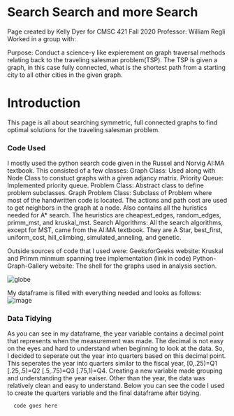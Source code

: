 # Search Search and more Search

Page created by Kelly Dyer for CMSC 421 Fall 2020 Professor: William Regli
Worked in a group with: 

Purpose: Conduct a science-y like expierement on graph traversal methods relating back to the traveling salesman problem(TSP). The TSP is given a graph, in this case fully connected, what is the shortest path from a starting city to all other cities in the given graph.

# Introduction

  This page is all about searching symmetric, full connected graphs to find optimal solutions for the traveling salesman problem.
  
### Code Used

  I mostly used the python search code given in the Russel and Norvig AI:MA textbook. This consisted of a few classes:
    Graph Class: Used along with Node Class to constuct graphs with a given adjancy matrix. 
    Priority Queue: Implemented priority queue.
    Problem Class: Abstract class to define problem subclasses.
    Graph Problem Class: Subclass of Problem where most of the handwritten code is located. The actions and path cost are                 used to get neighbors in the graph at a node. Also contains all the huristics needed for A* search. The heuristics are cheapest_edges, random_edges, primm_mst, and kruskal_mst.
    Search Algorithms: All the search algorithms, except for MST, came from the AI:MA textbook. They are A Star, best_first, uniform_cost, hill_climbing, simulated_anneling, and genetic. 
    
  Outside sources of code that I used were: 
    GeeksforGeeks website: Kruskal and Primm minmum spanning tree implementation (link in code)
    Python-Graph-Gallery website: The shell for the graphs used in analysis section.
    
    
  
![globe](https://user-images.githubusercontent.com/66328517/88014096-13b5de00-caec-11ea-8ce0-b342623ddbee.png)

My dataframe is filled with everything needed and looks as follows:
![image](https://user-images.githubusercontent.com/66328517/88014651-7491e600-caed-11ea-89d6-baf3462519bc.png)

### Data Tidying
  As you can see in my dataframe, the year variable contains a decimal point that represents when the measurement was made. The decimal is not easy on the eyes and hard to understand when beginning to look at the data. So, I decided to seperate out the year into quarters based on this decimal point. This seperates the year into quarters similar to the fiscal year, [0,.25)=Q1 [.25,.5)=Q2 [.5,.75)=Q3 [.75,1)=Q4. Creating a new variable made grouping and understanding the year eaiser. Other than the year, the data was relatively clean and easy to understand. Below you can see the code I used to create the quarters variable and the final dataframe after tidying. 
```markdown
  code goes here
```


